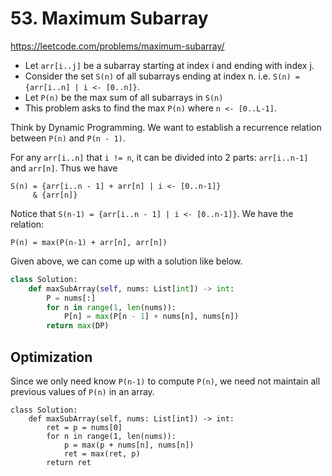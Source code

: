# 53. Maximum Subarray
https://leetcode.com/problems/maximum-subarray/

- Let `arr[i..j]` be a subarray starting at index i and ending with index j.
- Consider the set `S(n)` of all subarrays ending at index n. i.e. `S(n) = {arr[i..n] | i <- [0..n]}`.
- Let `P(n)` be the max sum of all subarrays in `S(n)`
- This problem asks to find the max `P(n)` where `n <- [0..L-1]`.

Think by Dynamic Programming.
We want to establish a recurrence relation between `P(n)` and `P(n - 1)`.

For any `arr[i..n]` that `i != n`, it can be divided into 2 parts: `arr[i..n-1]` and `arr[n]`. Thus we have

```
S(n) = {arr[i..n - 1] + arr[n] | i <- [0..n-1]}
     & {arr[n]}
```

Notice that `S(n-1) = {arr[i..n - 1] | i <- [0..n-1]}`.
We have the relation:

```
P(n) = max(P(n-1) + arr[n], arr[n])
```

Given above, we can come up with a solution like below.

```py
class Solution:
    def maxSubArray(self, nums: List[int]) -> int:
        P = nums[:]
        for n in range(1, len(nums)):
            P[n] = max(P[n - 1] + nums[n], nums[n])
        return max(DP)
```

## Optimization

Since we only need know `P(n-1)` to compute `P(n)`, we need not maintain all previous values of `P(n)` in an array.

```DP
class Solution:
    def maxSubArray(self, nums: List[int]) -> int:
        ret = p = nums[0]
        for n in range(1, len(nums)):
            p = max(p + nums[n], nums[n])
            ret = max(ret, p)
        return ret
```